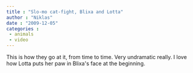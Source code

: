 ```yaml
---
title : "Slo-mo cat-fight, Blixa and Lotta"
author : "Niklas"
date : "2009-12-05"
categories : 
 - animals
 - video
---
```


This is how they go at it, from time to time. Very undramatic really. I love how Lotta puts her paw in Blixa's face at the beginning.
